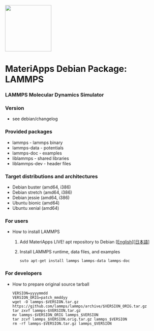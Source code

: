 <img src="https://ma.issp.u-tokyo.ac.jp/wp-content/themes/materiapps/images/materiapps.svg" width=150>

# MateriApps Debian Package: LAMMPS

### LAMMPS Molecular Dynamics Simulator

### Version

* see debian/changelog
 
### Provided packages

* lammps - lammps binary
* lammps-data - potentials
* lammps-doc - examples
* liblammps - shared libraries
* liblammps-dev - header files

### Target distributions and architectures

* Debian buster (amd64, i386)
* Debian stretch (amd64, i386)
* Debian jessie (amd64, i386)
* Ubuntu bionic (amd64)
* Ubuntu xenial (amd64)

### For users

* How to install LAMMPS

  1. Add MateriApps LIVE! apt repository to Debian [[English](https://github.com/cmsi/MateriAppsLive/wiki/UsingMateriAppsInDebian-en)][[日本語](https://github.com/cmsi/MateriAppsLive/wiki/UsingMateriAppsInDebian)]

  2. Install LAMMPS runtime, data files, and examples

     ```
     suto apt-get install lammps lammps-data lammps-doc
     ```

### For developers

* How to prepare original source tarball

  ```
  VERSION=yyyymmdd
  VERSION_ORIG=patch_mmddyy
  wget -O lammps-$VERSION.tar.gz https://github.com/lammps/lammps/archive/$VERSION_ORIG.tar.gz
  tar zxvf lammps-$VERSION.tar.gz
  mv lammps-$VERSION_ORIG lammps_$VERSION
  tar zcvf lammps_$VERSION.orig.tar.gz lammps_$VERSION
  rm -rf lammps-$VERSION.tar.gz lammps_$VERSION
  ```
